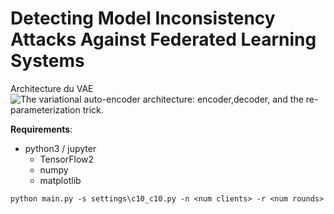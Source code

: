 # Detecting Model Inconsistency Attacks Against Federated Learning Systems


Architecture du VAE 
![The variational auto-encoder architecture: encoder,decoder, and the re-parameterization trick.](/home/mbouharoun/my_vae.png)

**Requirements**:

* python3 / jupyter
  * TensorFlow2 
  * numpy
  * matplotlib





```
python main.py -s settings\c10_c10.py -n <num clients> -r <num rounds>
```




